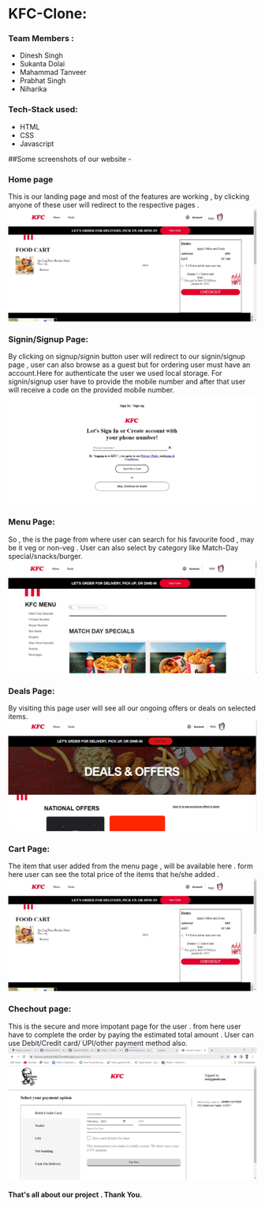 # KFC-Clone: 

  ### Team Members :

* Dinesh Singh
* Sukanta Dolai
* Mahammad Tanveer
* Prabhat Singh
* Niharika

### Tech-Stack used:
* HTML
* CSS
* Javascript

##Some screenshots of our website -

### Home page
This is our landing page and most of the features are working , by clicking anyone of these user will redirect to the respective pages . 
<img src= "https://github.com/CYNO28/kfc/blob/main/dist/res/Assets/cart.jpg"/>

### Signin/Signup Page:
By clicking on signup/signin button user will redirect to our signin/signup page , user can also browse as a guest but for ordering user must have an account.Here for authenticate the user we used local storage. For signin/signup user have to provide the mobile number and after that user will receive a code on the provided mobile number.
<img src= "https://github.com/CYNO28/kfc/blob/main/dist/res/Assets/signin-signup.jpg"/>

### Menu Page:
So , the is the page from where user can search for his favourite food , may be it veg or non-veg . User can also select by category like Match-Day special/snacks/burger.
<img src= "https://github.com/CYNO28/kfc/blob/main/dist/res/Assets/menu.jpg"/>

### Deals Page:
By visiting this page user will see all our ongoing offers or deals on selected items.
<img src= "https://github.com/CYNO28/kfc/blob/main/dist/res/Assets/deals.jpg"/>

### Cart Page:
The item that user added from the menu page , will be available here . form here user can see the total price of the items that he/she added . 
<img src= "https://github.com/CYNO28/kfc/blob/main/dist/res/Assets/cart.jpg"/>

### Chechout page:
This is the secure and more impotant page for the user . from here user have to complete the order by paying the estimated total amount . User can use Debit/Credit card/ UPI/other payment method also.
<img src= "https://github.com/CYNO28/kfc/blob/main/dist/res/Assets/chekout.jpg"/>

#### That's all about our project . Thank You.

